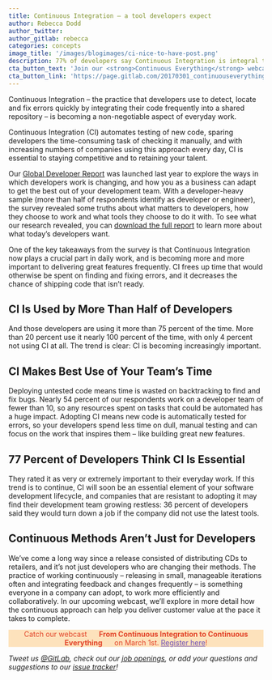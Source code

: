 ```yaml
---
title: Continuous Integration – a tool developers expect
author: Rebecca Dodd
author_twitter:
author_gitlab: rebecca
categories: concepts
image_title: '/images/blogimages/ci-nice-to-have-post.png'
description: 77% of developers say Continuous Integration is integral to their everyday work – we break down what that means.
cta_button_text: 'Join our <strong>Continuous Everything</strong> webcast live!'
cta_button_link: 'https://page.gitlab.com/20170301_continuouseverything.html'
---
```


Continuous Integration – the practice that developers use to detect, locate and fix errors quickly by integrating their code frequently into a shared repository – is becoming a non-negotiable aspect of everyday work.

<!-- more -->

Continuous Integration (CI) automates testing of new code, sparing developers the time-consuming task of checking it manually, and with increasing numbers of companies using this approach every day, CI is essential to staying competitive and to retaining your talent.

Our [Global Developer Report](https://page.gitlab.com/2016-developer-survey_2016-developer-survey.html) was launched last year to explore the ways in which developers work is changing, and how you as a business can adapt to get the best out of your development team. With a developer-heavy sample (more than half of respondents identify as developer or engineer), the survey revealed some truths about what matters to developers, how they choose to work and what tools they choose to do it with. To see what our research revealed, you can [download the full report](https://page.gitlab.com/2016-developer-survey_2016-developer-survey.html) to learn more about what today’s developers want.

One of the key takeaways from the survey is that Continuous Integration now plays a crucial part in daily work, and is becoming more and more important to delivering great features frequently. CI frees up time that would otherwise be spent on finding and fixing errors, and it decreases the chance of shipping code that isn’t ready.

## CI Is Used by More Than Half of Developers 

And those developers are using it more than 75 percent of the time. More than 20 percent use it nearly 100 percent of the time, with only 4 percent not using CI at all. The trend is clear: CI is becoming increasingly important.

## CI Makes Best Use of Your Team’s Time

Deploying untested code means time is wasted on backtracking to find and fix bugs. Nearly 54 percent of our respondents work on a developer team of fewer than 10, so any resources spent on tasks that could be automated has a huge impact. Adopting CI means new code is automatically tested for errors, so your developers spend less time on dull, manual testing and can focus on the work that inspires them – like building great new features.

## 77 Percent of Developers Think CI Is Essential

They rated it as very or extremely important to their everyday work. If this trend is to continue, CI will soon be an essential element of your software development lifecycle, and companies that are resistant to adopting it may find their development team growing restless: 36 percent of developers said they would turn down a job if the company did not use the latest tools.

## Continuous Methods Aren’t Just for Developers
We’ve come a long way since a release consisted of distributing CDs to retailers, and it’s not just developers who are changing their methods. The practice of working continuously – releasing in small, manageable iterations often and integrating feedback and changes frequently – is something everyone in a company can adopt, to work more efficiently and collaboratively. In our upcoming webcast, we’ll explore in more detail how the continuous approach can help you deliver customer value at the pace it takes to complete.

<p class="alert alert-orange" style="background-color: rgba(252,163,38,.3); border-color: rgba(252,163,38,.3); color: rgb(226,67,41) !important; text-align: center;">Catch our webcast &nbsp;&nbsp;<i class="fa fa-gitlab" style="color:rgb(107,79,187); font-size:.85em" aria-hidden="true"></i> &nbsp;&nbsp;<strong>From Continuous Integration to Continuous Everything</strong> &nbsp;&nbsp;<i class="fa fa-gitlab" style="color:rgb(107,79,187); font-size:.85em" aria-hidden="true"></i> &nbsp;&nbsp;on March 1st. <a style="color: rgb(107,79,187);" href="https://page.gitlab.com/20170301_continuouseverything.html">Register here</a>!</p>

_Tweet us [@GitLab](https://twitter.com/gitlab), check out our [job openings](https://about.gitlab.com/jobs/), or add your questions and suggestions to our [issue tracker](https://gitlab.com/gitlab-org/gitlab-ce/issues)!_
